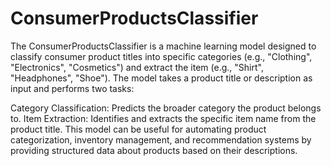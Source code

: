 # ConsumerProductsClassifier
The ConsumerProductsClassifier is a machine learning model designed to classify consumer product titles into specific categories (e.g., "Clothing", "Electronics", "Cosmetics") and extract the item (e.g., "Shirt", "Headphones", "Shoe"). The model takes a product title or description as input and performs two tasks:

Category Classification: Predicts the broader category the product belongs to.
Item Extraction: Identifies and extracts the specific item name from the product title.
This model can be useful for automating product categorization, inventory management, and recommendation systems by providing structured data about products based on their descriptions.
